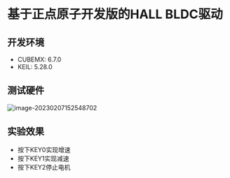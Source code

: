 # 基于正点原子开发版的HALL BLDC驱动



## 开发环境

* CUBEMX: 6.7.0
* KEIL: 5.28.0



## 测试硬件

![image-20230207152548702](https://pic-1256068477.cos.ap-shanghai.myqcloud.com/img/image-20230207152548702.png)





## 实验效果

* 按下KEY0实现增速
* 按下KEY1实现减速
* 按下KEY2停止电机